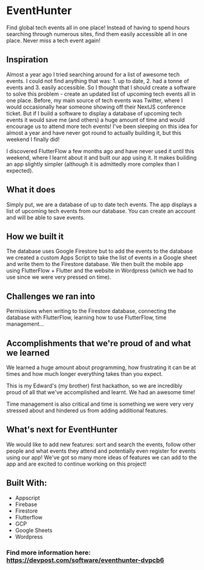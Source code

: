 # EventHunter
Find global tech events all in one place! Instead of having to spend hours searching through numerous sites, find them easily accessible all in one place. Never miss a tech event again!

## Inspiration
Almost a year ago I tried searching around for a list of awesome tech events. I could not find anything that was: 1. up to date, 2. had a tonne of events and 3. easily accessible. So I thought that I should create a software to solve this problem - create an updated list of upcoming tech events all in one place. Before, my main source of tech events was Twitter, where I would occasionally hear someone showing off their NextJS conference ticket. But if I build a software to display a database of upcoming tech events it would save me (and others) a huge amount of time and would encourage us to attend more tech events! I've been sleeping on this idea for almost a year and have never got round to actually building it, but this weekend I finally did!

I discovered FlutterFlow a few months ago and have never used it until this weekend, where I learnt about it and built our app using it. It makes building an app slightly simpler (although it is admittedly more complex than I expected).

## What it does
Simply put, we are a database of up to date tech events. The app displays a list of upcoming tech events from our database. You can create an account and will be able to save events.

## How we built it
The database uses Google Firestore but to add the events to the database we created a custom Apps Script to take the list of events in a Google sheet and write them to the Firestore database. We then built the mobile app using FlutterFlow + Flutter and the website in Wordpress (which we had to use since we were very pressed on time).

## Challenges we ran into
Permissions when writing to the Firestore database, connecting the database with FlutterFlow, learning how to use FlutterFlow, time management...

## Accomplishments that we're proud of and what we learned
We learned a huge amount about programming, how frustrating it can be at times and how much longer everything takes than you expect.

This is my Edward's (my brother) first hackathon, so we are incredibly proud of all that we've accomplished and learnt. We had an awesome time!

Time management is also critical and time is something we were very very stressed about and hindered us from adding additional features.

## What's next for EventHunter
We would like to add new features: sort and search the events, follow other people and what events they attend and potentially even register for events using our app! We've got so many more ideas of features we can add to the app and are excited to continue working on this project!

## Built With:
* Appscript
* Firebase
* Firestore
* Flutterflow
* GCP
* Google Sheets
* Wordpress


### Find more information here: https://devpost.com/software/eventhunter-dvpcb6
